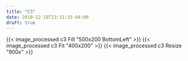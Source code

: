 ```yaml
---
title: "C3"
date: 2018-12-18T13:31:33-04:00
draft: true
---
```


{{< image_processed c3 Fill "500x200 BottomLeft" >}}
{{< image_processed c3 Fit "400x200" >}}
{{< image_processed c3 Resize "900x" >}}
